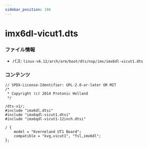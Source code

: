 ```yaml
---
sidebar_position: 106
---
```

# imx6dl-vicut1.dts

### ファイル情報

- パス: `linux-v6.12/arch/arm/boot/dts/nxp/imx/imx6dl-vicut1.dts`

### コンテンツ

```dts
// SPDX-License-Identifier: GPL-2.0-or-later OR MIT
/*
 * Copyright (c) 2014 Protonic Holland
 */

/dts-v1/;
#include "imx6dl.dtsi"
#include "imx6qdl-vicut1.dtsi"
#include "imx6qdl-vicut1-12inch.dtsi"

/ {
	model = "Kverneland UT1 Board";
	compatible = "kvg,vicut1", "fsl,imx6dl";
};

```

